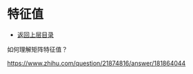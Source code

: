 # 特征值

* [返回上层目录](../linear-algebra.md)

如何理解矩阵特征值？

https://www.zhihu.com/question/21874816/answer/181864044






